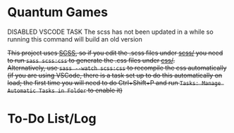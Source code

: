 
# Quantum Games

DISABLED VSCODE TASK
The scss has not been updated in a while so running this command will build an old version

~~This project uses [SCSS](https://sass-lang.com/), so if you edit the .scss files under [scss/](scss/) you need to run `sass scss:css` to generate the .css files under [css/](css/).<br>
Alternatively, use `sass --watch scss:css` to recompile the css automatically (if you are using VSCode, there is a task set up to do this automatically on load; the first time you will need to do Ctrl+Shift+P and run `Tasks: Manage Automatic Tasks in Folder` to enable it)~~

# To-Do List/Log
